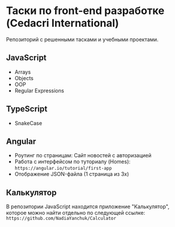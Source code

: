 # Таски по front-end разработке (Cedacri International)

Репозиторий с решенными тасками и учебными проектами. 

## JavaScript
- Arrays
- Objects
- OOP
- Regular Expressions

## TypeScript
- SnakeCase 

## Angular
- Роутинг по страницам: Сайт новостей с авторизацией
- Работа с интерфейсом по туториалу (Homes): `https://angular.io/tutorial/first-app`
- Отображение JSON-файла (1 страница из 3х)

## Калькулятор
В репозитории JavaScript находится приложение "Калькулятор", которое можно найти отдельно по следующей ссылке: `https://github.com/NadiaYanchuk/Calculator`
